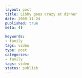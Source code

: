 ```yaml
--- 
layout: post
title: Libby goes crazy at dinner
date: 2008-11-24
published: true
meta: {}

keywords: 
- family
tags: video
type: post
categories: 
- family
tags: video
status: publish
---
```

<div class="wlWriterSmartContent" style="margin: 0px;padding: 0px;float: none"></div>
